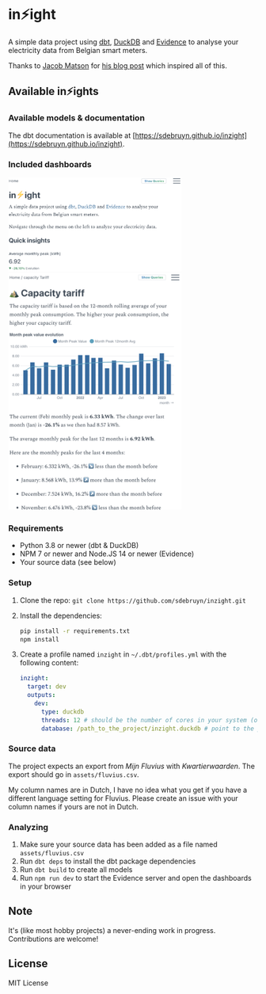 # in⚡️ight

A simple data project using [dbt](https://getdbt.com), [DuckDB](https://duckdb.org/) and [Evidence](https://evidence.dev/) to analyse your electricity data from Belgian smart meters.

Thanks to [Jacob Matson](https://github.com/matsonj) for [his blog post](https://www.dataduel.co/modern-data-stack-in-a-box-with-duckdb/) which inspired all of this.

## Available in⚡️ights

### Available models & documentation

The dbt documentation is available at [https://sdebruyn.github.io/inzight](https://sdebruyn.github.io/inzight).

### Included dashboards

<img src="visuals/home.png" width="350" alt="Quick in⚡️ights" />
<img src="visuals/capacity_tariff.png" width="350" alt="Capacity tariff" />

### Requirements

* Python 3.8 or newer (dbt & DuckDB)
* NPM 7 or newer and Node.JS 14 or newer (Evidence)
* Your source data (see below)

### Setup

1. Clone the repo: `git clone https://github.com/sdebruyn/inzight.git`
1. Install the dependencies:
    ```bash
    pip install -r requirements.txt
    npm install
    ```
1. Create a profile named `inzight` in `~/.dbt/profiles.yml` with the following content:

    ```yaml
    inzight:
      target: dev
      outputs:
        dev:
          type: duckdb
          threads: 12 # should be the number of cores in your system (or double if you have hyperthreading)
          database: /path_to_the_project/inzight.duckdb # point to the project folder
    ```

### Source data

The project expects an export from *Mijn Fluvius* with *Kwartierwaarden*. The export should go in `assets/fluvius.csv`.

My column names are in Dutch, I have no idea what you get if you have a different language setting for Fluvius. Please create an issue with your column names if yours are not in Dutch.

### Analyzing

1. Make sure your source data has been added as a file named `assets/fluvius.csv`
1. Run `dbt deps` to install the dbt package dependencies
1. Run `dbt build` to create all models
1. Run `npm run dev` to start the Evidence server and open the dashboards in your browser

## Note

It's (like most hobby projects) a never-ending work in progress. Contributions are welcome!

## License

MIT License
